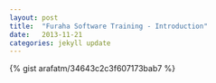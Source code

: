 ```yaml
---
layout: post
title:  "Furaha Software Training - Introduction"
date:   2013-11-21
categories: jekyll update
---
```


{% gist arafatm/34643c2c3f607173bab7 %}